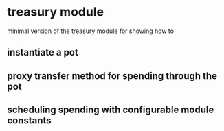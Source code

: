 # treasury module

minimal version of the treasury module for showing how to 

## instantiate a pot

## proxy transfer method for spending through the pot

## scheduling spending with configurable module constants